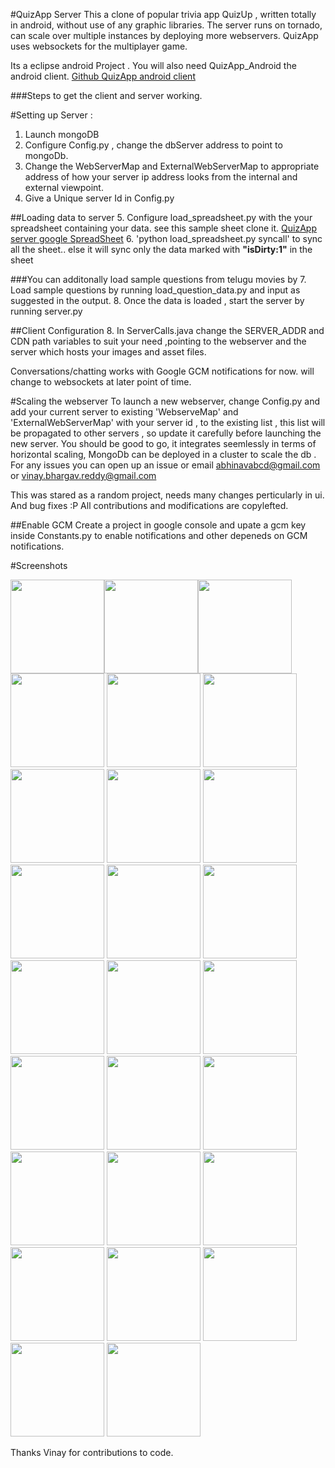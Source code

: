 #QuizApp Server
This a  clone of popular trivia app QuizUp , written totally in android, without use of any graphic libraries.
The server runs on tornado, can scale over multiple instances by deploying more webservers.
QuizApp uses websockets for the multiplayer game.

Its a eclipse android Project . 
You will also need QuizApp_Android the android client.
[Github QuizApp android client](https://github.com/abhinavabcd/QuizApp_Android)

###Steps to get the client and server working.

#Setting up Server :
1. Launch mongoDB
2. Configure Config.py , change the dbServer address to point to mongoDb.
3. Change the WebServerMap and ExternalWebServerMap to appropriate address of how your server ip address looks from the internal and external viewpoint.
4. Give a Unique server Id in Config.py

##Loading data to server
5. Configure load_spreadsheet.py with the your spreadsheet containing your data. see this sample sheet clone it.
[QuizApp server google SpreadSheet](https://docs.google.com/spreadsheets/d/1fXS6D8crBo9p-xWyFG4keqHI5P8-9qqi230IKlcw5Iw/edit?usp=sharing)
6. 'python load_spreadsheet.py syncall'    to sync all the sheet.. else it will sync only the data marked with <b>"isDirty:1"</b> in the sheet

###You can additonally load sample questions from telugu movies by
7. Load sample questions by running load_question_data.py and input as suggested in the output.
8. Once the data is loaded , start the server by running server.py

##Client Configuration
8. In ServerCalls.java change the SERVER_ADDR and CDN path variables to suit your need ,pointing to the webserver and the server which hosts your images and asset files.

Conversations/chatting works with Google GCM notifications for now. will change to websockets at later point of time.

#Scaling the webserver
To launch a new webserver, change Config.py and add your current server to existing 'WebserveMap' and 'ExternalWebServerMap' with your server id ,  to the existing list , this list will be propagated to other servers , so update it carefully before launching the new server. 
You should be good to go, it integrates seemlessly in terms of horizontal scaling, MongoDb can be deployed in a cluster to scale the db .
For any issues you can open up an issue or email abhinavabcd@gmail.com or vinay.bhargav.reddy@gmail.com

This was stared as a random project, needs many changes perticularly in ui. And bug fixes :P 
All contributions and modifications are copylefted.

##Enable GCM
Create a project in google console and upate a gcm key inside Constants.py to enable notifications and other depeneds on GCM notifications.

#Screenshots

<img src="https://cloud.githubusercontent.com/assets/1831581/5027671/aec315ca-6b57-11e4-83fb-064169bcad69.png" width="150px" /><img src="https://cloud.githubusercontent.com/assets/1831581/5027672/aec36f70-6b57-11e4-90dd-9d267d5b2a43.png" width="150px" /><img src="https://cloud.githubusercontent.com/assets/1831581/5027673/aec6452e-6b57-11e4-9cac-3735bd2f3da9.png" width="150px" /> <img src="https://cloud.githubusercontent.com/assets/1831581/5027675/aecdd190-6b57-11e4-942d-0dc99a515e6a.png" width="150px" /> <img src="https://cloud.githubusercontent.com/assets/1831581/5027674/aecdd80c-6b57-11e4-984a-8f7bbd256381.png" width="150px" /> <img src="https://cloud.githubusercontent.com/assets/1831581/5027676/aece3c34-6b57-11e4-9dcd-800cd67bb31b.png" width="150px" /> <img src="https://cloud.githubusercontent.com/assets/1831581/5027677/aeebc0d8-6b57-11e4-8a19-995d9d4eff95.png" width="150px" /> <img src="https://cloud.githubusercontent.com/assets/1831581/5027678/aeecf868-6b57-11e4-9dba-9e502224c270.png" width="150px" /> <img src="https://cloud.githubusercontent.com/assets/1831581/5027680/aef1165a-6b57-11e4-8478-f8ab24c0b481.png" width="150px" /> <img src="https://cloud.githubusercontent.com/assets/1831581/5027679/aeed3bc0-6b57-11e4-8040-5359966457d6.png" width="150px" /> <img src="https://cloud.githubusercontent.com/assets/1831581/5027684/aefa3ae6-6b57-11e4-9051-000e74a61ac0.png" width="150px" /> <img src="https://cloud.githubusercontent.com/assets/1831581/5027687/aefd51d6-6b57-11e4-95cf-80592e88ac5f.png" width="150px" /> <img src="https://cloud.githubusercontent.com/assets/1831581/5027682/aef993fc-6b57-11e4-9356-fe56b03fa9fc.png" width="150px" /> <img src="https://cloud.githubusercontent.com/assets/1831581/5027681/aef499ec-6b57-11e4-90ef-b576a4ecf53d.png" width="150px" /> <img src="https://cloud.githubusercontent.com/assets/1831581/5027683/aefa4d56-6b57-11e4-828c-f6f8bf4ff6ea.png" width="150px" /> <img src="https://cloud.githubusercontent.com/assets/1831581/5027685/aefae298-6b57-11e4-82df-6623540eec52.png" width="150px" /> <img src="https://cloud.githubusercontent.com/assets/1831581/5027686/aefd05dc-6b57-11e4-942b-681fc0504b99.png" width="150px" /> <img src="https://cloud.githubusercontent.com/assets/1831581/5027688/af03e208-6b57-11e4-9e26-7789b7da5dda.png" width="150px" /> <img src="https://cloud.githubusercontent.com/assets/1831581/5027689/af198716-6b57-11e4-999b-10eb5dcac85b.png" width="150px" /> <img src="https://cloud.githubusercontent.com/assets/1831581/5027690/af1a3d3c-6b57-11e4-98d2-d8262e4319de.png" width="150px" /> <img src="https://cloud.githubusercontent.com/assets/1831581/5027691/af1f718a-6b57-11e4-8c42-71a0d62894d9.png" width="150px" /> <img src="https://cloud.githubusercontent.com/assets/1831581/5027692/af24fc0e-6b57-11e4-8b61-b0c35f364b1d.png" width="150px" /> <img src="https://cloud.githubusercontent.com/assets/1831581/5027694/af28c000-6b57-11e4-87e1-95c395027d93.png" width="150px" /> <img src="https://cloud.githubusercontent.com/assets/1831581/5027693/af28273a-6b57-11e4-85f9-4a7a4eae2c5b.png" width="150px" /> <img src="https://cloud.githubusercontent.com/assets/1831581/5027695/af346ab8-6b57-11e4-89e6-8a6d0f1179d2.png" width="150px" /> <img src="https://cloud.githubusercontent.com/assets/1831581/5027696/b2b97a34-6b57-11e4-9923-42f90ca5c29f.png" width="150px" />


Thanks Vinay for contributions to code.





